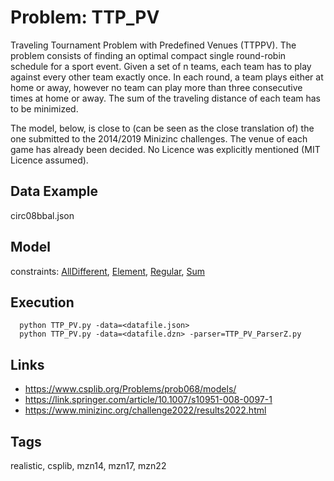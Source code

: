 # Problem: TTP_PV

Traveling Tournament Problem with Predefined Venues (TTPPV).
The problem consists of finding an optimal compact single round-robin schedule for a sport event.
Given a set of n teams, each team has to play against every other team exactly once.
In each round, a team plays either at home or away, however no team can play more than three consecutive times at home or away.
The sum of the traveling distance of each team has to be minimized.

The model, below, is close to (can be seen as the close translation of) the one submitted to the 2014/2019 Minizinc challenges.
The venue of each game has already been decided.
No Licence was explicitly mentioned (MIT Licence assumed).

## Data Example
  circ08bbal.json

## Model
  constraints: [AllDifferent](https://pycsp.org/documentation/constraints/AllDifferent), [Element](https://pycsp.org/documentation/constraints/Element), [Regular](https://pycsp.org/documentation/constraints/Regular), [Sum](https://pycsp.org/documentation/constraints/Sum)

## Execution
```
  python TTP_PV.py -data=<datafile.json>
  python TTP_PV.py -data=<datafile.dzn> -parser=TTP_PV_ParserZ.py
```

## Links
  - https://www.csplib.org/Problems/prob068/models/
  - https://link.springer.com/article/10.1007/s10951-008-0097-1
  - https://www.minizinc.org/challenge2022/results2022.html

## Tags
  realistic, csplib, mzn14, mzn17, mzn22
